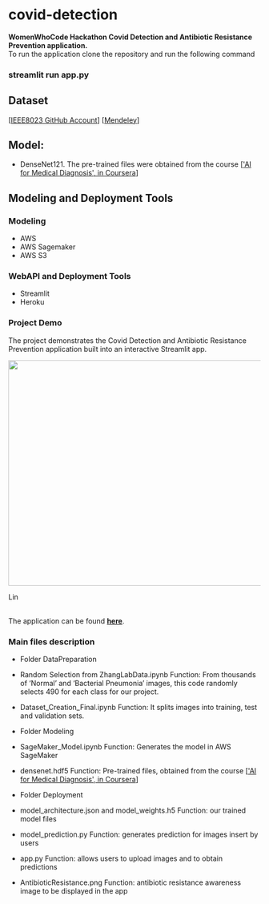 # covid-detection
**WomenWhoCode Hackathon Covid Detection and Antibiotic Resistance Prevention application.**<br>
To run the application clone the repository and run the following command
### **streamlit run app.py**<br>

## Dataset
[[IEEE8023 GitHub Account](https://github.com/ieee8023/covid-chestxray-dataset)]
[[Mendeley](https://data.mendeley.com/datasets/rscbjbr9sj/3)]

## Model:
* DenseNet121. The pre-trained files were obtained from the course [['AI for Medical Diagnosis', in Coursera](https://www.coursera.org/learn/ai-for-medical-diagnosis)]

## Modeling and Deployment Tools
### Modeling
* AWS
* AWS Sagemaker
* AWS S3

### WebAPI and Deployment Tools
* Streamlit
* Heroku 

### Project Demo
The project demonstrates the Covid Detection and Antibiotic Resistance Prevention application built into an interactive Streamlit app.
<p align="center"><img src="appdemo.gif" width="750" height="450"></p>
Lin

<br>The application can be found **<a href="https://covid-wwc-hackathon.herokuapp.com/"> here</a>**.

### Main files description

* Folder DataPreparation
 * Random Selection from ZhangLabData.ipynb
   Function: From thousands of ‘Normal’ and ‘Bacterial Pneumonia’ images, this code randomly selects 490 for each class for our project.
 * Dataset_Creation_Final.ipynb
   Function: It splits images into training, test and validation sets.

* Folder Modeling
 * SageMaker_Model.ipynb
   Function: Generates the model in AWS SageMaker
 * densenet.hdf5
   Function: Pre-trained files, obtained from the course [['AI for Medical Diagnosis', in Coursera](https://www.coursera.org/learn/ai-for-medical-diagnosis)]

* Folder Deployment
 * model_architecture.json and model_weights.h5
   Function: our trained model files
 * model_prediction.py
   Function: generates prediction for images insert by users
 * app.py
   Function: allows users to upload images and to obtain predictions
 * AntibioticResistance.png
   Function: antibiotic resistance awareness image to be displayed in the app
